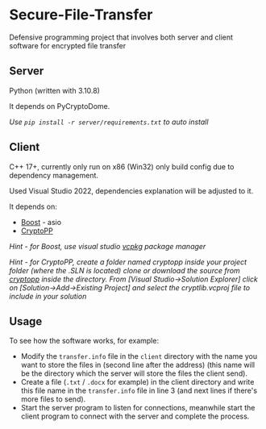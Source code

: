 # Secure-File-Transfer
Defensive programming project that involves both server and client software for encrypted file transfer 
  
## Server  
  
Python (written with 3.10.8)  
  
It depends on PyCryptoDome.  
  
_Use ```pip install -r server/requirements.txt``` to auto install_   
  
## Client  
  
C++ 17+, currently only run on x86 (Win32) only build config due to dependency management.  
  
Used Visual Studio 2022, dependencies explanation will be adjusted to it.  
  
It depends on:  
- [Boost](https://www.boost.org/) - asio  
- [CryptoPP](https://github.com/weidai11/cryptopp)
  
*Hint - for Boost, use visual studio [vcpkg](https://vcpkg.io/en/getting-started.html) package manager*  
  
*Hint - for CryptoPP, create a folder named cryptopp inside your project folder (where the .SLN is located) clone or download the source from [cryptopp](https://github.com/weidai11/cryptopp/tree/34a34967ac560c1801bf3845dbac3ac63c1d4c05) inside the directory. From [Visual Studio->Solution Explorer] click on [Solution->Add->Existing Project] and select the cryptlib.vcproj file to include in your solution*  

## Usage  
To see how the software works, for example:  
- Modify the ```transfer.info``` file in the ```client``` directory with the name you want to store the files in (second line after the address) (this name will be the directory which the server will store the files the client send).  
- Create a file (```.txt``` / ```.docx``` for example) in the client directory and write this file name in the ```transfer.info``` file in line 3 (and next lines if there's more files to send).  
- Start the server program to listen for connections, meanwhile start the client program to connect with the server and complete the process.
